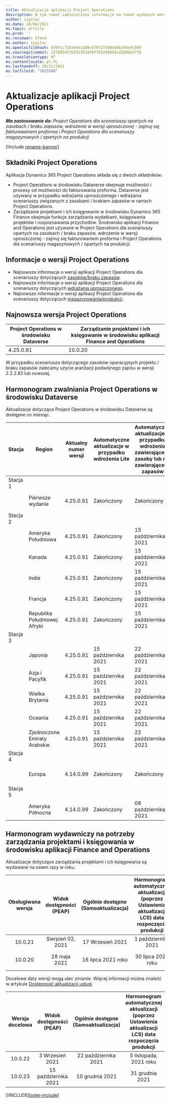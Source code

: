```yaml
---
title: Aktualizacje aplikacji Project Operations
description: W tym temat zamieszczono informacje na temat wydanych wersji aplikacji Dynamics 365 Project Operations.
author: sigitac
ms.date: 10/04/2021
ms.topic: article
ms.prod: ''
ms.reviewer: kfend
ms.author: sigitac
ms.openlocfilehash: 970fcc71b3ebe1489c676727598ebbb296e9c989
ms.sourcegitcommit: 23f68542fb5913534f0f76529b843cd268dbd7f6
ms.translationtype: HT
ms.contentlocale: pl-PL
ms.lasthandoff: 10/11/2021
ms.locfileid: "7623360"
---
```

# <a name="project-operations-updates"></a>Aktualizacje aplikacji Project Operations

_**Ma zastosowanie do:** Project Operations dla scenariuszy opartych na zasobach / braku zapasów, wdrożenie w wersji uproszczonej - zajmuj się fakturowaniem proforma i Project Operations dla scenariuszy magazynowych / opartych na produkcji_

[!include [rename-banner](~/includes/cc-data-platform-banner.md)]

## <a name="project-operations-components"></a>Składniki Project Operations

Aplikacja Dynamics 365 Project Operations składa się z dwóch składników:

- Project Operations w środowisku Dataverse obejmuje możliwości i procesy od możliwości do fakturowania proforma. Dataverse jest używany w przypadku wdrażania uproszczonego i wdrażania scenariuszy związanych z zasobami / brakiem zapasów w ramach Project Operations.
- Zarządzanie projektami i ich księgowanie w środowisku Dynamics 365 Finance obejmuje funkcje zarządzania wydatkami, księgowania projektów i rozpoznawania przychodów. Środowisko aplikacji Finance and Operations jest używane w Project Operations dla scenariuszy opartych na zasobach / braku zapasów, wdrożenie w wersji uproszczonej - zajmuj się fakturowaniem proforma i Project Operations dla scenariuszy magazynowych / opartych na produkcji.

## <a name="project-operations-release-notes"></a>Informacje o wersji Project Operations
- Najnowsze informacje o wersji aplikacji Project Operations dla scenariuszy dotyczących [zasobów/braku zapasów](whats-new-oct-2021-resource-based.md).
- Najnowsze informacje o wersji aplikacji Project Operations dla scenariuszy dotyczących [wdrażania uproszczonego](../pro/whats-new/whats-new-oct-2021-lite.md).
- Najnowsze informacje o wersji aplikacji Project Operations dla scenariuszy dotyczących [magazynowania/produkcji](../prod-pma/whats-new/whats-new-jul-2021-stocked.md).

## <a name="project-operations-latest-version"></a>Najnowsza wersja Project Operations

| Project Operations w środowisku Dataverse | Zarządzanie projektami i ich księgowanie w środowisku aplikacji Finance and Operations | 
| --- | --- |
| 4.25.0.91 | 10.0.20 |

W przypadku scenariusza dotyczącego zasobów operacyjnych projektu / braku zapasów zalecamy użycie aranżacji podwójnego zapisu w wersji 2.2.2.83 lub nowszej.

## <a name="release-schedule-for-project-operations-on-dataverse-environment"></a>Harmonogram zwalniania Project Operations w środowisku Dataverse

Aktualizacje dotyczące Project Operations w środowisku Dataverse są dostępne co miesiąc. 

| Stacja | Region | Aktualny numer wersji | Automatyczne aktualizacje w przypadku wdrożenia Lite | Automatyczne aktualizacje w przypadku wdrożenia zawierającego zasoby lub nie zawierającego zapasów | Następny numer wersji | Następna wersja ogólnie dostępna |
|-----------|-----------------------|-----------------|--------------------|---------------------|---------------------|---------------------|
| Stacja 1 |   &nbsp;              |    &nbsp;       | &nbsp;             |      &nbsp;         |      &nbsp;         |      &nbsp;         |
|   &nbsp;  | Pierwsze wydanie         |  4.25.0.91      | Zakończony           | Zakończony            | Do ustalenia                 | 29 października 2021    |
| Stacja 2 |   &nbsp;              |    &nbsp;       | &nbsp;             |      &nbsp;         |      &nbsp;         |      &nbsp;         |
|   &nbsp;  | Ameryka Południowa         |  4.25.0.91      | Zakończony           | 15 października 2021    | Do ustalenia                 | 29 października 2021    |
|   &nbsp;  | Kanada                |  4.25.0.91      | Zakończony           | 15 października 2021    | Do ustalenia                 | 29 października 2021    |
|   &nbsp;  | Indie                 |  4.25.0.91      | Zakończony           | 15 października 2021    | Do ustalenia                 | 29 października 2021    |
|   &nbsp;  | Francja                |  4.25.0.91      | Zakończony           | 15 października 2021    | Do ustalenia                 | 29 października 2021    |
|   &nbsp;  | Republika Południowej Afryki          |  4.25.0.91      | Zakończony           | 15 października 2021    | Do ustalenia                 | 29 października 2021    |
| Stacja 3 |      &nbsp;           |     &nbsp;      |     &nbsp;         |      &nbsp;         |      &nbsp;         |      &nbsp;         |
|   &nbsp;  | Japonia                 |  4.25.0.91      | 15 października 2021   | 22 października 2021    | Do ustalenia                 | 05 listopada, 2021 roku   |
|   &nbsp;  | Azja i Pacyfik          |  4.25.0.91      | 15 października 2021   | 22 października 2021    | Do ustalenia                 | 05 listopada, 2021 roku   |
|   &nbsp;  | Wielka Brytania         |  4.25.0.91      | 15 października 2021   | 22 października 2021    | Do ustalenia                 | 05 listopada, 2021 roku   |
|   &nbsp;  | Oceania               |  4.25.0.91      | 15 października 2021   | 22 października 2021    | Do ustalenia                 | 05 listopada, 2021 roku   |
|   &nbsp;  | Zjednoczone Emiraty Arabskie  |  4.25.0.91      | 15 października 2021   | 22 października 2021    | Do ustalenia                 | 05 listopada, 2021 roku   |
| Stacja 4 |     &nbsp;            |     &nbsp;      |     &nbsp;         |      &nbsp;         |      &nbsp;         |      &nbsp;         |
|   &nbsp;  | Europa                |  4.14.0.99      | Zakończony           | Zakończony            | 4.25.0.91           | 15 października 2021    |
| Stacja 5 |     &nbsp;            |     &nbsp;      |     &nbsp;         |      &nbsp;         |      &nbsp;         |      &nbsp;         |
|   &nbsp;  | Ameryka Północna         |  4.14.0.99      | Zakończony           | 08 października 2021    | 4.25.0.91           | 22 października 2021    |


## <a name="release-schedule-for-project-management-and-accounting-in-the-finance-and-operations-apps-environment"></a>Harmonogram wydawniczy na potrzeby zarządzania projektami i księgowania w środowisku aplikacji Finance and Operations

Aktualizacje dotyczące zarządzania projektami i ich księgowania są wydawane na osiem razy w roku.

|Obsługiwana wersja| Widok dostępności (PEAP) | Ogólnie dostępne (Samoaktualizacja) | Harmonogram automatycznej aktualizacji (poprzez Ustawienia aktualizacji LCS) data rozpoczęcia produkcji |   Koniec świadczenia usług   |
|:---------------:|:---------------------------:|:---------------------------------:|:--------------------------------------------------------------------:|:------------------:|
|    10.0.21      |         Sierpień 02, 2021     |           17 Wrzesień 2021      |                             1 października 2021                          |  10 grudnia 2021 |
|    10.0.20      |         28 maja 2021        |           16 lipca 2021 roku           |                             30 lipca 2021 roku                            |  22 października 2021  |

Docelowe daty wersji mogą ulec zmianie. Więcej informacji można znaleźć w artykule [Dostępność aktualizacji usługi](/dynamics365/fin-ops-core/fin-ops/get-started/public-preview-releases?toc=%2fdynamics365%2ffinance%2ftoc.json).

|Wersja docelowa | Widok dostępności (PEAP) | Ogólnie dostępne (Samoaktualizacja) | Harmonogram automatycznej aktualizacji (poprzez Ustawienia aktualizacji LCS) data rozpoczęcia produkcji |   Koniec świadczenia usług   |
|:---------------:|:---------------------------:|:---------------------------------:|:--------------------------------------------------------------------:|:------------------:|
|     10.0.22     |      3 Wrzesień 2021      |          22 października 2021         |                           5 listopada, 2021 roku                           |  14 stycznia 2022  |
|     10.0.23     |      15 października 2021       |        10 grudnia 2021          |                          31 grudnia 2021                           | 18 marca 2022     |

[!INCLUDE[footer-include](../includes/footer-banner.md)]
